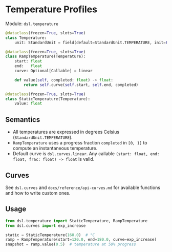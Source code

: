 # Temperature Profiles

Module: `dsl.temperature`

```python
@dataclass(frozen=True, slots=True)
class Temperature:
    unit: StandardUnit = field(default=StandardUnit.TEMPERATURE, init=False)

@dataclass(frozen=True, slots=True)
class RampTemperature(Temperature):
    start: float
    end:   float
    curve: Optional[Callable] = linear

    def value(self, completed: float) -> float:
        return self.curve(self.start, self.end, completed)

@dataclass(frozen=True, slots=True)
class StaticTemperature(Temperature):
    value: float
```

## Semantics

- All temperatures are expressed in degrees Celsius (`StandardUnit.TEMPERATURE`).
- `RampTemperature` uses a progress fraction `completed` in `[0, 1]` to compute an instantaneous temperature.
- Default curve is `dsl.curves.linear`. Any callable `(start: float, end: float, frac: float) -> float` is valid.

## Curves

See `dsl.curves` and `docs/reference/api-curves.md` for available functions and how to write custom ones.

## Usage

```python
from dsl.temperature import StaticTemperature, RampTemperature
from dsl.curves import exp_increase

static = StaticTemperature(160.0)  # °C
ramp = RampTemperature(start=120.0, end=180.0, curve=exp_increase)
snapshot = ramp.value(0.5)  # temperature at 50% progress
```

